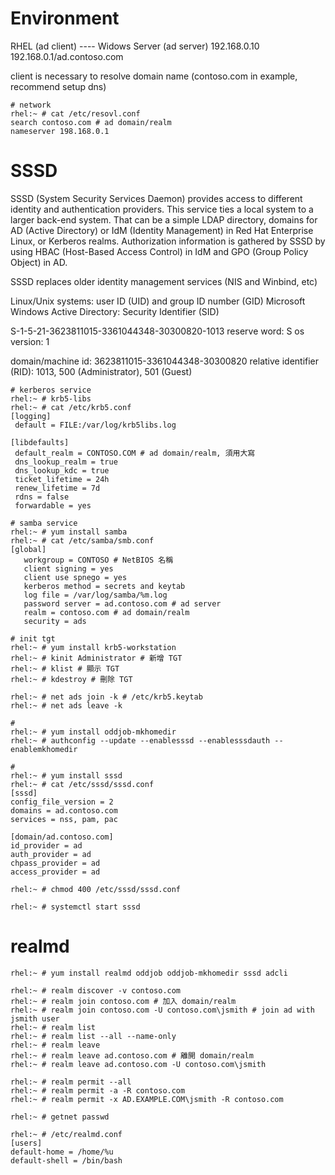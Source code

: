 # Environment #

RHEL (ad client)  ----  Widows Server (ad server)
192.168.0.10 			192.168.0.1/ad.contoso.com

client is necessary to resolve domain name (contoso.com in example, recommend setup dns)

	# network
	rhel:~ # cat /etc/resovl.conf
	search contoso.com # ad domain/realm
	nameserver 198.168.0.1


# SSSD #

SSSD (System Security Services Daemon) provides access to different identity and authentication providers. This service ties a local system to a larger back-end system. That can be a simple LDAP directory, domains for AD (Active Directory) or IdM (Identity Management) in Red Hat Enterprise Linux, or Kerberos realms. Authorization information is gathered by SSSD by using HBAC (Host-Based Access Control) in IdM and GPO (Group Policy Object) in AD.


SSSD replaces older identity management services (NIS and Winbind, etc)

Linux/Unix systems:  user ID (UID) and group ID number (GID)
Microsoft Windows Active Directory: Security Identifier (SID)


S-1-5-21-3623811015-3361044348-30300820-1013
reserve word: S
os version: 1

domain/machine id: 3623811015-3361044348-30300820
relative identifier (RID): 1013, 500 (Administrator), 501 (Guest)

	# kerberos service
	rhel:~ # krb5-libs
	rhel:~ # cat /etc/krb5.conf
	[logging]
	 default = FILE:/var/log/krb5libs.log
	
	[libdefaults]
	 default_realm = CONTOSO.COM # ad domain/realm, 須用大寫
	 dns_lookup_realm = true
	 dns_lookup_kdc = true
	 ticket_lifetime = 24h
	 renew_lifetime = 7d
	 rdns = false
	 forwardable = yes

	# samba service
	rhel:~ # yum install samba
	rhel:~ # cat /etc/samba/smb.conf
	[global]
	   workgroup = CONTOSO # NetBIOS 名稱
	   client signing = yes
	   client use spnego = yes
	   kerberos method = secrets and keytab
	   log file = /var/log/samba/%m.log
	   password server = ad.contoso.com # ad server
	   realm = contoso.com # ad domain/realm
	   security = ads

	# init tgt
	rhel:~ # yum install krb5-workstation
	rhel:~ # kinit Administrator # 新增 TGT
	rhel:~ # klist # 顯示 TGT
	rhel:~ # kdestroy # 刪除 TGT

	rhel:~ # net ads join -k # /etc/krb5.keytab
	rhel:~ # net ads leave -k 

	#
	rhel:~ # yum install oddjob-mkhomedir
	rhel:~ # authconfig --update --enablesssd --enablesssdauth --enablemkhomedir

	#
	rhel:~ # yum install sssd
	rhel:~ # cat /etc/sssd/sssd.conf
	[sssd]
	config_file_version = 2
	domains = ad.contoso.com
	services = nss, pam, pac

	[domain/ad.contoso.com]
	id_provider = ad
	auth_provider = ad
	chpass_provider = ad
	access_provider = ad

	rhel:~ # chmod 400 /etc/sssd/sssd.conf

	rhel:~ # systemctl start sssd


# realmd #

	rhel:~ # yum install realmd oddjob oddjob-mkhomedir sssd adcli

	rhel:~ # realm discover -v contoso.com
	rhel:~ # realm join contoso.com # 加入 domain/realm
	rhel:~ # realm join contoso.com -U contoso.com\jsmith # join ad with jsmith user
	rhel:~ # realm list
	rhel:~ # realm list --all --name-only
	rhel:~ # realm leave
	rhel:~ # realm leave ad.contoso.com # 離開 domain/realm
	rhel:~ # realm leave ad.contoso.com -U contoso.com\jsmith

	rhel:~ # realm permit --all
	rhel:~ # realm permit -a -R contoso.com
	rhel:~ # realm permit -x AD.EXAMPLE.COM\jsmith -R contoso.com 

	rhel:~ # getnet passwd

	rhel:~ # /etc/realmd.conf
	[users]
	default-home = /home/%u
	default-shell = /bin/bash

